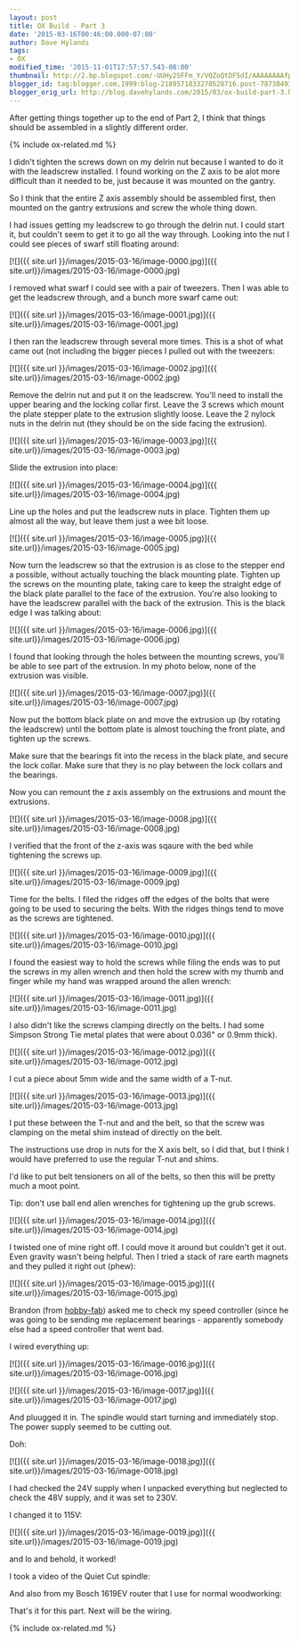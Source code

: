 ```yaml
---
layout: post
title: OX Build - Part 3
date: '2015-03-16T00:46:00.000-07:00'
author: Dave Hylands
tags:
- OX
modified_time: '2015-11-01T17:57:57.543-08:00'
thumbnail: http://2.bp.blogspot.com/-UUHy2SFFm_Y/VQZoQtDF5dI/AAAAAAAAfp8/lusqAkG0Htk/s72-c/IMG_20150315_122021~2.jpg
blogger_id: tag:blogger.com,1999:blog-2189571833278528716.post-7873849363613409679
blogger_orig_url: http://blog.davehylands.com/2015/03/ox-build-part-3.html
---
```


After getting things together up to the end of Part 2, I think that things
should be assembled in a slightly different order.

{% include ox-related.md %}

I didn't tighten the screws down on my delrin nut because I wanted to do it
with the leadscrew installed. I found working on the Z axis to be alot more
difficult than it needed to be, just because it was mounted on the gantry.

So I think that the entire Z axis assembly should be assembled first, then
mounted on the gantry extrusions and screw the whole thing down.

I had issues getting my leadscrew to go through the delrin nut. I could start
it, but couldn't seem to get it to go all the way through. Looking into the
nut I could see pieces of swarf still floating around:


[![]({{ site.url }}/images/2015-03-16/image-0000.jpg)]({{ site.url}}/images/2015-03-16/image-0000.jpg)


I removed what swarf I could see with a pair of tweezers. Then I was able to
get the leadscrew through, and a bunch more swarf came out:

[![]({{ site.url }}/images/2015-03-16/image-0001.jpg)]({{ site.url}}/images/2015-03-16/image-0001.jpg)


I then ran the leadscrew through several more times. This is a shot of what
came out (not including the bigger pieces I pulled out with the tweezers:

[![]({{ site.url }}/images/2015-03-16/image-0002.jpg)]({{ site.url}}/images/2015-03-16/image-0002.jpg)


Remove the delrin nut and put it on the leadscrew. You'll need to install the
upper bearing and the locking collar first. Leave the 3 screws which mount the
plate stepper plate to the extrusion slightly loose. Leave the 2 nylock nuts
in the delrin nut (they should be on the side facing the extrusion).

[![]({{ site.url }}/images/2015-03-16/image-0003.jpg)]({{ site.url}}/images/2015-03-16/image-0003.jpg)


Slide the extrusion into place:

[![]({{ site.url }}/images/2015-03-16/image-0004.jpg)]({{ site.url}}/images/2015-03-16/image-0004.jpg)


Line up the holes and put the leadscrew nuts in place. Tighten them up almost
all the way, but leave them just a wee bit loose.

[![]({{ site.url }}/images/2015-03-16/image-0005.jpg)]({{ site.url}}/images/2015-03-16/image-0005.jpg)


Now turn the leadscrew so that the extrusion is as close to the stepper end a
possible, without actually touching the black mounting plate. Tighten up the
screws on the mounting plate, taking care to keep the straight edge of the
black plate parallel to the face of the extrusion. You're also looking to have
the leadscrew parallel with the back of the extrusion. This is the black edge
I was talking about:

[![]({{ site.url }}/images/2015-03-16/image-0006.jpg)]({{ site.url}}/images/2015-03-16/image-0006.jpg)



I found that looking through the holes between the mounting screws, you'll be
able to see part of the extrusion. In my photo below, none of the extrusion
was visible.

[![]({{ site.url }}/images/2015-03-16/image-0007.jpg)]({{ site.url}}/images/2015-03-16/image-0007.jpg)


Now put the bottom black plate on and move the extrusion up (by rotating the
leadscrew) until the bottom plate is almost touching the front plate, and
tighten up the screws.

Make sure that the bearings fit into the recess in the black plate, and secure
the lock collar. Make sure that they is no play between the lock collars and
the bearings.

Now you can remount the z axis assembly on the extrusions and mount the
extrusions.

[![]({{ site.url }}/images/2015-03-16/image-0008.jpg)]({{ site.url}}/images/2015-03-16/image-0008.jpg)


I verified that the front of the z-axis was sqaure with the bed while
tightening the screws up.

[![]({{ site.url }}/images/2015-03-16/image-0009.jpg)]({{ site.url}}/images/2015-03-16/image-0009.jpg)



Time for the belts. I filed the ridges off the edges of the bolts that were
going to be used to securing the belts. With the ridges things tend to move as
the screws are tightened.

[![]({{ site.url }}/images/2015-03-16/image-0010.jpg)]({{ site.url}}/images/2015-03-16/image-0010.jpg)


I found the easiest way to hold the screws while filing the ends was to put
the screws in my allen wrench and then hold the screw with my thumb and finger
while my hand was wrapped around the allen wrench:

[![]({{ site.url }}/images/2015-03-16/image-0011.jpg)]({{ site.url}}/images/2015-03-16/image-0011.jpg)


I also didn't like the screws clamping directly on the belts. I had some
Simpson Strong Tie metal plates that were about 0.036" or 0.9mm thick).

[![]({{ site.url }}/images/2015-03-16/image-0012.jpg)]({{ site.url}}/images/2015-03-16/image-0012.jpg)


I cut a piece about 5mm wide and the same width of a T-nut.

[![]({{ site.url }}/images/2015-03-16/image-0013.jpg)]({{ site.url}}/images/2015-03-16/image-0013.jpg)


I put these between the T-nut and and the belt, so that the screw was clamping
on the metal shim instead of directly on the belt.

The instructions use drop in nuts for the X axis belt, so I did that, but I
think I would have preferred to use the regular T-nut and shims.

I'd like to put belt tensioners on all of the belts, so then this will be
pretty much a moot point.

Tip: don't use ball end allen wrenches for tightening up the grub screws.

[![]({{ site.url }}/images/2015-03-16/image-0014.jpg)]({{ site.url}}/images/2015-03-16/image-0014.jpg)



I twisted one of mine right off. I could move it around but couldn't get it
out. Even gravity wasn't being helpful. Then I tried a stack of rare earth
magnets and they pulled it right out (phew):

[![]({{ site.url }}/images/2015-03-16/image-0015.jpg)]({{ site.url}}/images/2015-03-16/image-0015.jpg)


Brandon (from [hobby-fab](https://www.hobby-fab.com/)) asked me to check my speed
controller (since he was going to be sending me replacement bearings -
apparently somebody else had a speed controller that went bad.

I wired everything up:

[![]({{ site.url }}/images/2015-03-16/image-0016.jpg)]({{ site.url}}/images/2015-03-16/image-0016.jpg)



[![]({{ site.url }}/images/2015-03-16/image-0017.jpg)]({{ site.url}}/images/2015-03-16/image-0017.jpg)


And pluugged it in. The spindle would start turning and immediately stop. The
power supply seemed to be cutting out.

Doh:

[![]({{ site.url }}/images/2015-03-16/image-0018.jpg)]({{ site.url}}/images/2015-03-16/image-0018.jpg)


I had checked the 24V supply when I unpacked everything but neglected to check
the 48V supply, and it was set to 230V.

I changed it to 115V:

[![]({{ site.url }}/images/2015-03-16/image-0019.jpg)]({{ site.url}}/images/2015-03-16/image-0019.jpg)



and lo and behold, it worked!

I took a video of the Quiet Cut spindle:


 And also from my Bosch 1619EV router that I use for normal woodworking:


That's it for this part. Next will be the wiring.

{% include ox-related.md %}
